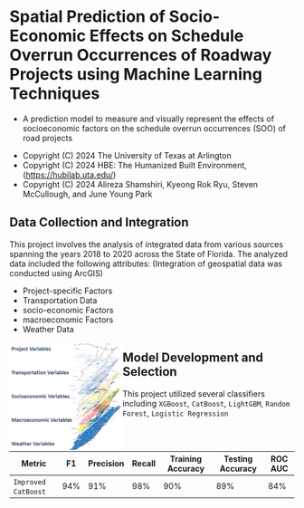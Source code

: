 # Spatial Prediction of Socio-Economic Effects on Schedule Overrun Occurrences of Roadway Projects using Machine Learning Techniques
- A prediction model to measure and visually represent the effects of socioeconomic factors on the schedule overrun occurrences (SOO) of road projects

 *  Copyright (C) 2024  The University of Texas at Arlington
 *  Copyright (C) 2024  HBE: The Humanized Built Environment, (https://hubilab.uta.edu/)
 *  Copyright (C) 2024  Alireza Shamshiri, Kyeong Rok Ryu, Steven McCullough, and June Young Park

## Data Collection and Integration 
This project involves the analysis of integrated data from various sources spanning the years 2018 to 2020 across the State of Florida. The analyzed data included the following attributes:
(Integration of geospatial data was conducted using ArcGIS)


 * Project-specific Factors
 * Transportation Data
 * socio-economic Factors
 * macroeconomic Factors
 * Weather Data


<p align="center">
		<img align="left" src="https://github.com/Alireza-shm/CatBoost_SOO_Prediction/blob/main/Images/Data.png" "height="200" width="200" />
</p>



## Model Development and Selection
This project utilized several classifiers including `XGBoost`, `CatBoost`, `LightGBM`, `Random Forest`, `Logistic Regression`

|       Metric      | F1 | Precision | Recall | Training Accuracy | Testing Accuracy | ROC AUC |
|-------------------|----|-----------|--------|-------------------|------------------|---------|
|`Improved CatBoost`|94% |91%|98%|90%|89%|84%|
